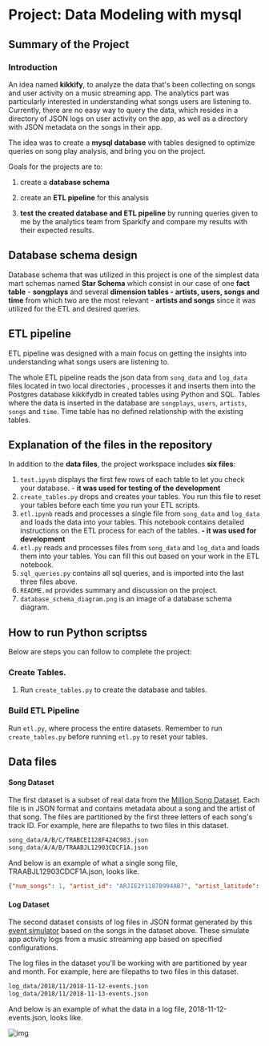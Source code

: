# Project: Data Modeling with mysql



## Summary of the Project

### Introduction

An idea named **kikkify**, to analyze the data that's been collecting on songs and user activity on a music streaming app. The analytics part was particularly interested in understanding what songs users are listening to. Currently, there are no easy way to query the data, which resides in a directory of JSON logs on user activity on the app, as well as a directory with JSON metadata on the songs in their app.

The idea was to create a **mysql database** with tables designed to optimize queries on song play analysis, and bring you on the project. 

Goals for the projects are to:

1. create a **database schema**  

2. create an **ETL pipeline** for this analysis

3. **test the created database and ETL pipeline** by running queries given to me by the analytics team from Sparkify and compare my results with their expected results.

   

## Database schema design 

Database schema that was utilized in this project is one of the simplest data mart schemas named **Star Schema** which consist in our case of one **fact table** - **songplays** and several **dimension tables - artists, users, songs and time** from which two are the most relevant - **artists and songs** since it was utilized for the ETL and desired queries.


## ETL pipeline

ETL pipeline was designed with a main focus on getting the insights into understanding what songs users are listening to. 

The whole ETL pipeline reads the json data from `song_data` and `log_data` files located in two local directories , processes it  and  inserts them into the Postgres database kikkifydb in created tables using Python and SQL. Tables where the data is inserted in the database are `songplays`, `users`, `artists`, `songs` and `time`.  Time table has no defined relationship with the existing tables.


## Explanation of the files in the repository

In addition to the **data files**, the project workspace includes **six files**:

1. `test.ipynb` displays the first few rows of each table to let you check your database. - **it was used for testing of the development**
2. `create_tables.py` drops and creates your tables. You run this file to reset your tables before each time you run your ETL scripts.
3. `etl.ipynb` reads and processes a single file from `song_data` and `log_data` and loads the data into your tables. This notebook contains detailed instructions on the ETL process for each of the tables. **- it was used for development**
4. `etl.py` reads and processes files from `song_data` and `log_data` and loads them into your tables. You can fill this out based on your work in the ETL notebook.
5. `sql_queries.py` contains all sql queries, and is imported into the last three files above.
6. `README.md` provides summary and discussion on the project.
7. `database_schema_diagram.png` is an image of a database schema diagram.



## How to run Python scriptss

Below are steps you can follow to complete the project:

### Create Tables.

1. Run `create_tables.py` to create the database and tables.

### Build ETL Pipeline

Run `etl.py`, where process the entire datasets. Remember to run `create_tables.py` before running `etl.py` to reset your tables. 



## Data files

#### Song Dataset

The first dataset is a subset of real data from the [Million Song Dataset](https://labrosa.ee.columbia.edu/millionsong/). Each file is in JSON format and contains metadata about a song and the artist of that song. The files are partitioned by the first three letters of each song's track ID. For example, here are filepaths to two files in this dataset.

```txt
song_data/A/B/C/TRABCEI128F424C983.json
song_data/A/A/B/TRAABJL12903CDCF1A.json
```

And below is an example of what a single song file, TRAABJL12903CDCF1A.json, looks like.

```json
{"num_songs": 1, "artist_id": "ARJIE2Y1187B994AB7", "artist_latitude": null, "artist_longitude": null, "artist_location": "", "artist_name": "Line Renaud", "song_id": "SOUPIRU12A6D4FA1E1", "title": "Der Kleine Dompfaff", "duration": 152.92036, "year": 0}
```

#### Log Dataset

The second dataset consists of log files in JSON format generated by this [event simulator](https://github.com/Interana/eventsim) based on the songs in the dataset above. These simulate app activity logs from a music streaming app based on specified configurations.

The log files in the dataset you'll be working with are partitioned by year and month. For example, here are filepaths to two files in this dataset.

```txt
log_data/2018/11/2018-11-12-events.json
log_data/2018/11/2018-11-13-events.json
```

And below is an example of what the data in a log file, 2018-11-12-events.json, looks like.



![img](https://s3.amazonaws.com/video.udacity-data.com/topher/2019/February/5c6c15e9_log-data/log-data.png)

